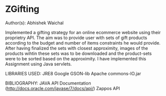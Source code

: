 ZGifting
=============

Author(s): Abhishek Waichal

Implemented a gifting strategy for an online ecommerce website using their proprietry API.
The aim was to provide user with sets of gift products according to the budget and number of items constraints he would provide. 
After having finalized the sets with closest approximity, images of the products wihtin these sets was to be downloaded and the product-sets were to be sorted based on the approximity.
I have implemented this Assignment using Java servlets.
  

LIBRARIES USED:
JRE8
Google GSON-lib
Apache commons-IO.jar
 

BIBLIOGRAPHY:
JAVA API Documentation (http://docs.oracle.com/javase/7/docs/api/)
Zappos API 
